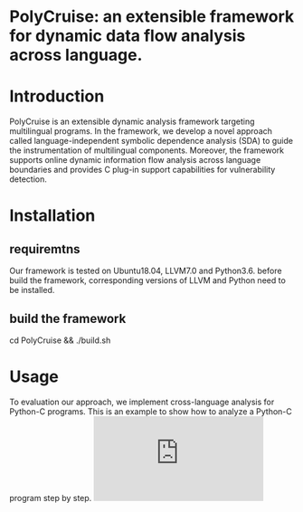 # PolyCruise: an extensible framework for dynamic data flow analysis across language.


# Introduction
PolyCruise is an extensible dynamic analysis framework targeting multilingual programs.  In the framework, we develop a novel approach called language-independent symbolic  dependence analysis (SDA) to guide the instrumentation of multilingual components. Moreover, the framework supports online dynamic information flow analysis across  language  boundaries and provides C plug-in support capabilities for vulnerability detection.

# Installation
## requiremtns
Our framework is tested on Ubuntu18.04, LLVM7.0 and Python3.6.
before build the framework, corresponding versions of LLVM and Python need to be installed.

## build the framework
cd PolyCruise && ./build.sh

# Usage
To evaluation our approach, we implement cross-language analysis for Python-C programs.
This is an example to show how to analyze a Python-C program step by step.
![example](https://github.com/Daybreak2019/LDI/blob/master/Script/1_case_PyClang/build.sh)



        

